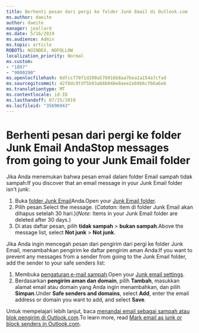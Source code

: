 ```yaml
---
title: Berhenti pesan dari pergi ke folder Junk Email di Outlook.com
ms.author: daeite
author: daeite
manager: joallard
ms.date: 5/16/2019
ms.audience: Admin
ms.topic: article
ROBOTS: NOINDEX, NOFOLLOW
localization_priority: Normal
ms.custom:
- "1897"
- "9000290"
ms.openlocfilehash: 6dfccf70f1d200a57b916b8aa7bea1a154a7cfad
ms.sourcegitcommit: 42f0dc9fdf5b93a68b048e8aee2eb9b6cf66a6eb
ms.translationtype: MT
ms.contentlocale: id-ID
ms.lasthandoff: 07/15/2019
ms.locfileid: "35696943"
---
```

# <a name="stop-messages-from-going-to-your-junk-email-folder"></a><span data-ttu-id="53694-102">Berhenti pesan dari pergi ke folder Junk Email Anda</span><span class="sxs-lookup"><span data-stu-id="53694-102">Stop messages from going to your Junk Email folder</span></span>

<span data-ttu-id="53694-103">Jika Anda menemukan bahwa pesan email dalam folder Email sampah tidak sampah:</span><span class="sxs-lookup"><span data-stu-id="53694-103">If you discover that an email message in your Junk Email folder isn't junk:</span></span>

1. <span data-ttu-id="53694-104">Buka [folder Junk Email](https://outlook.live.com/mail/junkemail)Anda.</span><span class="sxs-lookup"><span data-stu-id="53694-104">Open your [Junk Email folder](https://outlook.live.com/mail/junkemail).</span></span>
1. <span data-ttu-id="53694-105">Pilih pesan.</span><span class="sxs-lookup"><span data-stu-id="53694-105">Select the message.</span></span> <span data-ttu-id="53694-106">(*Catatan:* item di folder Junk Email akan dihapus setelah 30 hari.)</span><span class="sxs-lookup"><span data-stu-id="53694-106">(*Note:* Items in your Junk Email folder are deleted after 30 days.)</span></span>
1. <span data-ttu-id="53694-107">Di atas daftar pesan, pilih **tidak sampah** > **bukan sampah**.</span><span class="sxs-lookup"><span data-stu-id="53694-107">Above the message list, select **Not junk** > **Not junk**.</span></span>

<span data-ttu-id="53694-108">Jika Anda ingin mencegah pesan dari pengirim dari pergi ke folder Junk Email, menambahkan pengirim ke daftar pengirim aman Anda:</span><span class="sxs-lookup"><span data-stu-id="53694-108">If you want to prevent any messages from a sender from going to the Junk Email folder, add the sender to your safe senders list:</span></span>

1. <span data-ttu-id="53694-109">Membuka [pengaturan e-mail sampah](https://go.microsoft.com/fwlink/?linkid=2035804).</span><span class="sxs-lookup"><span data-stu-id="53694-109">Open your [Junk email settings](https://go.microsoft.com/fwlink/?linkid=2035804).</span></span>
1. <span data-ttu-id="53694-110">Berdasarkan **pengirim aman dan domain**, pilih **Tambah**, masukkan alamat email atau domain yang Anda ingin menambahkan, dan pilih **Simpan**.</span><span class="sxs-lookup"><span data-stu-id="53694-110">Under **Safe senders and domains**, select **Add**, enter the email address or domain you want to add, and select **Save**.</span></span>

<span data-ttu-id="53694-111">Untuk mempelajari lebih lanjut, baca [menandai email sebagai sampah atau blok pengirim di Outlook.com](https://support.office.com/article/a3ece97b-82f8-4a5e-9ac3-e92fa6427ae4?wt.mc_id=Office_Outlook_com_Alchemy).</span><span class="sxs-lookup"><span data-stu-id="53694-111">To learn more, read [Mark email as junk or block senders in Outlook.com](https://support.office.com/article/a3ece97b-82f8-4a5e-9ac3-e92fa6427ae4?wt.mc_id=Office_Outlook_com_Alchemy).</span></span>
